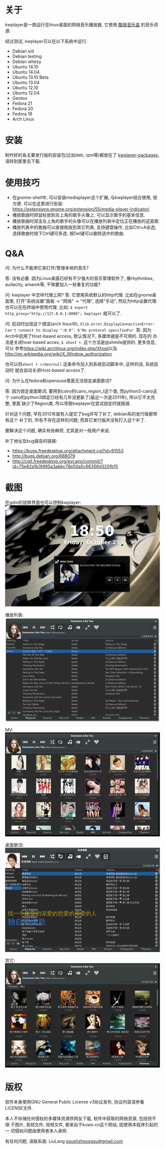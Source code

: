 关于
====
kwplayer是一款运行在linux桌面的网络音乐播放器, 它使用
[酷我音乐盒](http://kuwo.cn) 的音乐资源.

经过测试, kwplayer可以在以下系统中运行:

* Debian sid
* Debian testing
* Debian whezy
* Ubuntu 14.10
* Ubuntu 14.04
* Ubuntu 13.10 Beta
* Ubuntu 13.04
* Ubuntu 12.10
* Ubuntu 12.04
* Gentoo
* Fedora 21
* Fedora 20
* Fedora 19
* Arch Linux


安装
====
制作好的各主要发行版的安装包(比如deb, rpm等)都放在了
[kwplayer-packages](https://github.com/LiuLang/kwplayer-packages),
请转到那里去下载.


使用技巧
========
* 在gnome-shell中, 可以安装mediaplayer这个扩展, 与kwplayer结合使用, 很方便.
可以在这里进行安装:
<https://extensions.gnome.org/extension/55/media-player-indicator/>
* 播放歌曲时把鼠标放到左上角的歌手头像上, 可以显示歌手的基本信息.
* 播放歌曲时双击左上角的歌手的头像可以在播放列表中定位正在播放的这首歌.
* 播放列表中的歌曲可以直接拖放到其它列表, 支持键盘操作, 比如Ctrl+A全选;
选择歌曲时按下Ctrl键可多选. 按Del键可以删除选中的歌曲.


Q&A
===
问: 为什么不能用它来打开/管理本地的音乐?

答: 没有必要. 因为Linux桌面已经有不少强大的音乐管理软件了, 像rhythmbox, audacity, amarok等, 干嘛要加入一些重复的功能?

问: kwplayer 中怎样代理上网?
答: 它使用系统默认的http代理. 比如在gnome桌面里,
打开"系统设置"面板 -> "网络" -> "代理", 选择"手动", 然后为http设置代理.
也可以在在终端中使用代理, 比如:
`$ export http_proxy="http://127.0.0.1:8080"; kwplayer`
就可以了.

问: 启动时出现这个错误(arch linux中), `Xlib.error.DisplayConnectionError: Can't connect to display ":0.0": b'No protocol specified\n'`
答: 因为Arch中启用了Host-based access, 默认情况下, 多媒体键是不可用的. 现在的
办法是关闭host-based acces, `$ xhost +`. 这个方法是@shmile提供的. 更多信息, 可以
参考<https://wiki.archlinux.org/index.php/Xhost>以及
<http://en.wikipedia.org/wiki/X_Window_authorization>

也可以将`xhost + >/dev/null` 这条命令加入到系统启动脚本中, 这样的话, 系统启动时
就会自动关闭Host-based access了.

问: 为什么在fedora和opensuse里面无法锁定桌面歌词?

答: 因为锁定桌面歌词, 要用到cairo的cairo_region_t这个类, 而python3-cairo这个
cairo的python3绑定已经有几年没更新了(最近一次是2011年), 所以它不太完整, 里面
缺少了Region类, 所以导致kwplayer在尝试锁定时就报错.

针对这个问题, 早在2012年就有人提交了bug并写了补丁, debian系的发行版都带有这个
补丁的, 所有不存在这样的问题; 而其它发行版并没有打入这个补丁.

要解决这个问题, 确实有些麻烦, 尤其是对一般用户来说.

补丁地址及bug报告的链接:

* https://bugs.freedesktop.org/attachment.cgi?id=61553
* http://bugs.debian.org/688079
* http://cgit.freedesktop.org/pycairo/commit/?id=75e82a1b3f495a3abbc78e50a5c66356d320fb15


截图
====
在gdm的锁屏界面也可以控制kwplayer:
<img src="screenshots/kwplayer-on-gdm-screen.jpg" title="kwplayer on gdm screen" />

播放列表:
<img src="screenshots/playlist.png" title="播放列表" />

MV:
<img src="screenshots/MV.jpg" title="MV" />

桌面歌词:
<img src="screenshots/OSDLrc.jpg" title="桌面歌词" />

其它:
<img src="screenshots/Theme.jpg" title="Theme" />

版权
====
软件本身使用GNU General Public License v3协议发布, 协议内容请参看LICENSE文件.

本人不存储任何侵权的多媒体资源供网友下载, 软件中获取的网络资源, 包括但不限
于图片, 音频文件, 视频文件, 都来自于kuwo.cn这个网站, 因使用本程序引起的一
切侵权问题由使用者本人承担.

有任何问题, 请联系我: LiuLang <gsushzhsosgsu@gmail.com>
